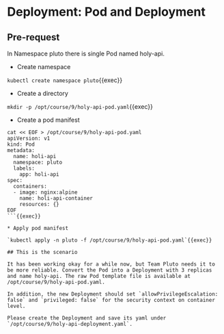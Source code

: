 # Deployment: Pod and Deployment

## Pre-request

In Namespace pluto there is single Pod named holy-api.

* Create namespace

`kubectl create namespace pluto`{{exec}}

* Create a directory

`mkdir -p /opt/course/9/holy-api-pod.yaml`{{exec}}

* Create a pod manifest

```shell
cat << EOF > /opt/course/9/holy-api-pod.yaml
apiVersion: v1
kind: Pod
metadata:
  name: holi-api
  namespace: pluto
  labels:
    app: holi-api
spec:
  containers:
  - image: nginx:alpine
    name: holi-api-container
    resources: {}
EOF
```{{exec}}

* Apply pod manifest

`kubectl apply -n pluto -f /opt/course/9/holy-api-pod.yaml`{{exec}}

## This is the scenario

It has been working okay for a while now, but Team Pluto needs it to be more reliable. Convert the Pod into a Deployment with 3 replicas and name holy-api. The raw Pod template file is available at /opt/course/9/holy-api-pod.yaml.

In addition, the new Deployment should set `allowPrivilegeEscalation: false` and `privileged: false` for the security context on container level.

Please create the Deployment and save its yaml under `/opt/course/9/holy-api-deployment.yaml`.